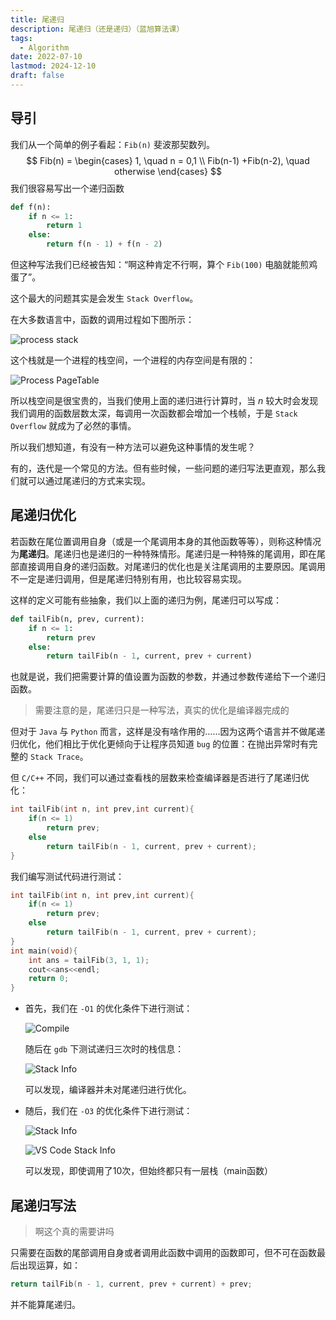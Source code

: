 ```yaml
---
title: 尾递归
description: 尾递归（还是递归）（蓝旭算法课）
tags:
  - Algorithm
date: 2022-07-10
lastmod: 2024-12-10
draft: false
---
```


## 导引



我们从一个简单的例子看起：`Fib(n)` 斐波那契数列。
$$
Fib(n) = 
\begin{cases}
1, \quad n = 0,1 \\
Fib(n-1) +Fib(n-2), \quad otherwise
\end{cases}
$$
我们很容易写出一个递归函数

```python
def f(n):
    if n <= 1:
        return 1
    else:
        return f(n - 1) + f(n - 2)
```

但这种写法我们已经被告知：“啊这种肯定不行啊，算个 `Fib(100)` 电脑就能煎鸡蛋了”。

这个最大的问题其实是会发生 `Stack Overflow`。

在大多数语言中，函数的调用过程如下图所示：

![process stack](https://s2.loli.net/2022/07/26/LXZTEJnNbyxCe6Y.png)

这个栈就是一个进程的栈空间，一个进程的内存空间是有限的：

![Process PageTable](https://s2.loli.net/2022/07/26/7MYEAadVlZnbRDg.png)

所以栈空间是很宝贵的，当我们使用上面的递归进行计算时，当 $n$ 较大时会发现我们调用的函数层数太深，每调用一次函数都会增加一个栈帧，于是 `Stack Overflow` 就成为了必然的事情。

所以我们想知道，有没有一种方法可以避免这种事情的发生呢？

有的，迭代是一个常见的方法。但有些时候，一些问题的递归写法更直观，那么我们就可以通过尾递归的方式来实现。

## 尾递归优化

若函数在尾位置调用自身（或是一个尾调用本身的其他函数等等），则称这种情况为**尾递归**。尾递归也是递归的一种特殊情形。尾递归是一种特殊的尾调用，即在尾部直接调用自身的递归函数。对尾递归的优化也是关注尾调用的主要原因。尾调用不一定是递归调用，但是尾递归特别有用，也比较容易实现。

这样的定义可能有些抽象，我们以上面的递归为例，尾递归可以写成：

```python
def tailFib(n, prev, current):
    if n <= 1:
        return prev
    else:
        return tailFib(n - 1, current, prev + current)
```

也就是说，我们把需要计算的值设置为函数的参数，并通过参数传递给下一个递归函数。

> 需要注意的是，尾递归只是一种写法，真实的优化是编译器完成的

但对于 `Java` 与 `Python` 而言，这样是没有啥作用的……因为这两个语言并不做尾递归优化，他们相比于优化更倾向于让程序员知道 `bug` 的位置：在抛出异常时有完整的 `Stack Trace`。

但 `C/C++` 不同，我们可以通过查看栈的层数来检查编译器是否进行了尾递归优化：

```cpp
int tailFib(int n, int prev,int current){
    if(n <= 1)
        return prev;
    else
        return tailFib(n - 1, current, prev + current);
}
```

我们编写测试代码进行测试：

```cpp
int tailFib(int n, int prev,int current){
    if(n <= 1)
        return prev;
    else
        return tailFib(n - 1, current, prev + current);
}
int main(void){
    int ans = tailFib(3, 1, 1);
    cout<<ans<<endl;
    return 0;
}
```

- 首先，我们在 `-O1` 的优化条件下进行测试：

  ![Compile](https://s2.loli.net/2022/07/26/KStAaEzdCjMGRHh.png)

  随后在 `gdb` 下测试递归三次时的栈信息：

  ![Stack Info](https://s2.loli.net/2022/07/26/Rv3k5W8YFyPKsiU.png)

  可以发现，编译器并未对尾递归进行优化。

- 随后，我们在 `-O3` 的优化条件下进行测试：

  ![Stack Info](https://s2.loli.net/2022/07/26/x34ryl9e1dsinPZ.png)

  ![VS Code Stack Info](https://s2.loli.net/2022/07/26/JWIyxF4tol5vQfc.png)

  可以发现，即使调用了10次，但始终都只有一层栈（main函数）

## 尾递归写法

> 啊这个真的需要讲吗

只需要在函数的尾部调用自身或者调用此函数中调用的函数即可，但不可在函数最后出现运算，如：

```cpp
return tailFib(n - 1, current, prev + current) + prev;
```

并不能算尾递归。



